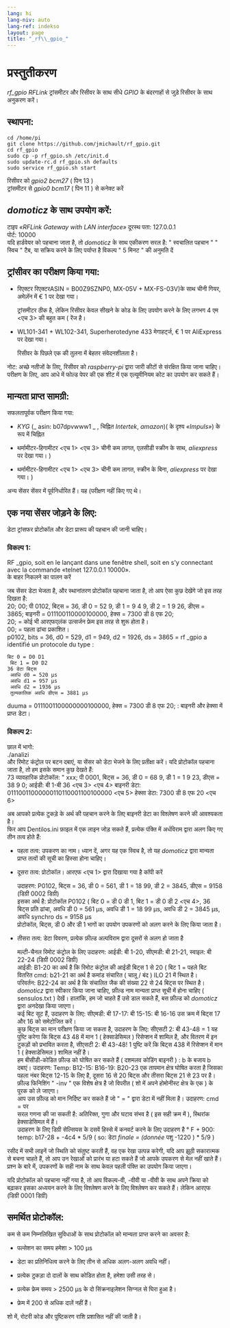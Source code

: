 ```yaml
---
lang: hi
lang-niv: auto
lang-ref: indekso
layout: page
title: "_rf\\_gpio_"
---
```


# प्रस्तुतीकरण
 _rf\_gpio_     _RFLink_   ट्रांसमीटर और रिसीवर के साथ सीधे   _GPIO_   के बंदरगाहों से जुड़े रिसीवर के साथ अनुकरण करें।  


## स्थापना:

```
cd /home/pi
git clone https://github.com/jmichault/rf_gpio.git
cd rf_gpio  
sudo cp -p rf_gpio.sh /etc/init.d  
sudo update-rc.d rf_gpio.sh defaults  
sudo service rf_gpio.sh start  
```

रिसीवर को   _gpio2 bcm27_   (  पिन 13  )    
 ट्रांसमीटर से   _gpio0 bcm17_   (  पिन 11  )     से कनेक्ट करें

##   _domoticz_  के साथ उपयोग करें:
टाइप  _«RFLink Gateway with LAN interface»_ 
 	 दूरस्थ पता: 127.0.0.1   
	 पोर्ट: 10000    
 यदि हार्डवेयर को पहचाना जाता है, तो   _domoticz_   के साथ एकीकरण सरल है:  " स्वचालित पहचान "  " स्विच " टैब, या सक्रिय करने के लिए पर्याप्त है विकल्प  " 5 मिनट "  की अनुमति दें   

## ट्रांसीवर का परीक्षण किया गया:
* रिएक्टर रिएक्टरASIN = B00Z9SZNP0, MX-05V + MX-FS-03V)के साथ चीनी गियर, अमेज़ॅन में € 1 पर देखा गया।  


	 ट्रांसमीटर ठीक है, लेकिन रिसीवर केवल सीखने के कोड के लिए उपयोग करने के लिए लगभग 4 एम <एच 3> की बहुत कम  ( रेंज है।   
* WL101-341 + WL102-341, Superherotedyne 433 मेगाहर्ट्ज, € 1 पर AliExpress पर देखा गया।  


	 रिसीवर के पिछले एक की तुलना में बेहतर संवेदनशीलता है।    
	
नोट: अच्छे नतीजों के लिए, रिसीवर को  _raspberry-pi_ द्वारा जारी कीटों से संरक्षित किया जाना चाहिए। परीक्षण के लिए, आप आधे में फोल्ड पेपर की एक शीट में एक एल्यूमीनियम कोट का उपयोग कर सकते हैं। 

## मान्यता प्राप्त सामग्री:
सफलतापूर्वक परीक्षण किया गया:  
*   _KYG_   (_  asin: b07dpvwww1  _ , चिह्नित   _Intertek_,   _amazon_)(  के दृश्य   _«Impuls»_)     के रूप में चिह्नित


* थर्मामीटर-हिगामीटर <एच 1> <एच 3> चीनी कम लागत, एलसीडी स्क्रीन के साथ,   _aliexpress_ पर देखा गया।  )    


* थर्मामीटर-हिगामीटर <एच 1> <एच 3> चीनी कम लागत, स्क्रीन के बिना,   _aliexpress_ पर देखा गया।  )    



अन्य सेंसर सेंसर में पूर्वनिर्धारित हैं। यह (परीक्षण नहीं किए गए थे।  

## एक नया सेंसर जोड़ने के लिए:
डेटा ट्रांसफर प्रोटोकॉल और डेटा प्रारूप की पहचान की जानी चाहिए।  
### विकल्प 1:
RF _gpio, soit en le lançant dans une fenêtre shell, soit en s'y connectant avec la commande «telnet 127.0.0.1 10000».  
 के बाहर निकलने का पालन करें  
  
जब सेंसर डेटा भेजता है, और स्थानांतरण प्रोटोकॉल पहचाना जाता है, तो आप ऐसा कुछ देखेंगे जो इस तरह दिखता है:   
20; 00; पी 0102, बिट्स = 36, डी 0 = 52 9, डी 1 = 9 4 9, डी 2 = 1 9 26, डीएस = 3865; बाइनरी = 011100110000100000, हेक्स = 7300 डी 8 एफ 20;  
  20; = कोई भी आरएफएलंक उत्सर्जन फ्रेम इस तरह से शुरू होता है।  
    00; = पहला ढांचा प्रकाशित।    
 p0102, bits = 36, d0 = 529, d1 = 949, d2 = 1926, ds = 3865 = rf  _gpio a identifié un protocole du type :  
  
  
	बिट 0 = D0 D1  
	 बिट 1 = D0 D2   
	36 डेटा बिट्स  
	 अवधि d0 = 520 μs   
	 अवधि d1 = 957 μs   
	 अवधि d2 = 1936 μs   
	 तुल्यकालिक अवधि डीएस = 3881 μs    
 duuma = 0111001100000000100000, हेक्स = 7300 डी 8 एफ 20; : बाइनरी और हेक्सा में प्राप्त डेटा।   

### विकल्प 2:
छाल में भागो:  
./analizi  
और रिमोट कंट्रोल पर बटन दबाएं, या सेंसर को डेटा भेजने के लिए प्रतीक्षा करें। यदि प्रोटोकॉल पहचाना जाता है, तो हम इसके समान कुछ देखते हैं:  
   73 व्यावहारिक प्रोटोकॉल:   " xxx; पी 0001, बिट्स = 36, डी 0 = 68 9, डी 1 = 1 9 23, डीएस = 38 9 0; आईडी: बी 1-बी 36 <एच 3> <एच 4> बाइनरी डेटा: 01110011000000110110001100100000 <एच 5> हेक्सा डेटा: 7300 डी 8 एफ 20 <एच 6>   


अब आपको प्रत्येक टुकड़े के अर्थ की पहचान करने के लिए बाइनरी डेटा का विश्लेषण करने की आवश्यकता है।  
फिर आप Dentilos.ini फ़ाइल में एक लाइन जोड़ सकते हैं, प्रत्येक पंक्ति में अर्धविराम द्वारा अलग किए गए तीन तत्व होते हैं:   
* पहला तत्व: उपकरण का नाम। ध्यान दें, अगर यह एक स्विच है, तो यह   _domoticz_ द्वारा मान्यता प्राप्त तत्वों की सूची का हिस्सा होना चाहिए।    


* दूसरा तत्व: प्रोटोकॉल। आरएफ <एच 1> द्वारा दिखाया गया है कॉपी करें  

    

	उदाहरण: P0102, बिट्स = 36, डी 0 = 561, डी 1 = 18 99, डी 2 = 3845, डीएस = 9158 (डिग्री 0002 डिग्री)  
	 	 इसका अर्थ है: प्रोटोकॉल P0102  ( बिट 0 = डी 0 डी 1, बिट 1 = डी 0 डी 2 <एच 4>, 36 बिट्स प्रति ढांचा, अवधि डी 0 = 561 μs, अवधि डी 1 = 18 99 μs, अवधि डी 2 = 3845 μs, अवधि synchro ds = 9158 μs   
	 	 प्रोटोकॉल, बिट्स, डी 0 और डी 1 भागों का उपयोग उपकरणों को अलग करने के लिए किया जाता है।   
* तीसरा तत्व: डेटा विवरण, प्रत्येक फ़ील्ड अल्पविराम  द्वारा दूसरों से अलग हो जाता है  


	मल्टी-चैनल रिमोट कंट्रोल के लिए उदाहरण: आईडी: बी 1-20, सीएमडी: बी 21-21, स्वाइल: बी 22-24 (डिग्री 0002 डिग्री)  
	 	 आईडी: B1-20 का अर्थ है कि रिमोट कंट्रोल की आईडी बिट्स 1 से 20  ( बिट 1 = पहले बिट वितरित 
 	  	 cmd: b21-21 का अर्थ है कमांड संचारित   (  चालू / बंद  )   ILO 21 में स्थित है।    
 	  	 परिवर्तन: B22-24 का अर्थ है कि संचालित जैक की संख्या 22 से 24 बिट्स पर स्थित है।    
 	   _domoticz_ द्वारा स्वीकार किया जाना चाहिए, फ़ील्ड नाम मान्यता प्राप्त सूची में होना चाहिए   (  sensulos.txt  ) देखें। हालांकि, हम जो चाहते हैं उसे डाल सकते हैं, बस फ़ील्ड को   _domoticz_ द्वारा अनदेखा किया जाएगा।    
 	 कई बिट सूट हैं, उदाहरण के लिए: सीएमडी: बी 17-17: बी 15-15: बी 16-16 उस क्रम में बिट्स 17 और 16 को समेटोजित करें।   
	 कुछ बिट्स का मान परीक्षण किया जा सकता है, उदाहरण के लिए: सीएसटी 2: बी 43-48 = 1 यह पुष्टि करेगा कि बिट्स 43 48 में मान 1  ( हेक्साडेसिमल )  रिसेप्शन में शामिल है, और वितरण में इन टुकड़ों को प्रभावित करता है, सीएसटी 2: बी 43-48! 1 पुष्टि करें कि बिट्स 438 में रिसेप्शन में मान 1  ( हेक्साडेसिमल )  शामिल नहीं है।   
	 हम बीसीडी-कोडित फ़ील्ड को घोषित कर सकते हैं   (  दशमलव कोडिंग बाइनरी  ) : b के बजाय b दबाएं। उदाहरण: Temp: B12-15: B16-19: B20-23 एक तापमान क्षेत्र घोषित करता है जिसका पहला नंबर बिट्स 12-15 के लिए है, दूसरा 16 से 20 बिट्स और तीसरा बिट्स 21 से 23 पर है।    
 	 फ़ील्ड फिनिशिंग  " -inv " एक विशेष क्षेत्र है जो विपरीत  ( शो में अपने होमोनीस्ट क्षेत्र के एक )  के पूरक को ले जाएगा।   
	 आप उस फ़ील्ड को मान निर्दिष्ट कर सकते हैं जो  " = " द्वारा डेटा में नहीं मिला है। उदाहरण: cmd =  पर  
	 सरल गणना की जा सकती है: अतिरिक्त, गुणा और घटाव संभव है   (  इस सही क्रम में  ), स्थिरांक हेक्साडेसिमल में हैं।    
 	 	 उदाहरण के लिए डिग्री सेल्सियस के दसवें हिस्से में कनवर्ट करने के लिए उदाहरण है ° F + 900:   
	  	 temp: b17-28 + -4c4  *  5/9    (   so: डेटा  _finale = (donnée_  पशु -1220  )   *   5/9   )    

रसीद में सभी लाइनें जो स्थिति को संतुष्ट करती हैं, वह एक रेखा उत्पन्न करेगी, यदि आप झूठी सकारात्मक से बचना चाहते हैं, तो आप उन रेखाओं को प्रारंभ या हटा सकते हैं जो आपके उपकरण से मेल नहीं खाते हैं।  
प्रश्न के बारे में, उपकरणों के सही नाम के साथ केवल पहली पंक्ति का उपयोग किया जाएगा।  
	
		
यदि प्रोटोकॉल को पहचाना नहीं गया है, तो आप विकल्प-वी, -वीवी या -वीवी के साथ अपने क्रिया को बढ़ाकर इसका अध्ययन करने के लिए विश्लेषण करने के लिए विश्लेषण कर सकते हैं। लेकिन आरएफ (डिग्री 0001 डिग्री)  
  


## समर्थित प्रोटोकॉल:

कम से कम निम्नलिखित सुविधाओं के साथ प्रोटोकॉल को मान्यता प्राप्त करने का अवसर है:  
* पल्सेशन का समय हमेशा  >  100 μs   


* डेटा का प्रतिनिधित्व करने के लिए तीन से अधिक अलग-अलग अवधि नहीं।  


* प्रत्येक टुकड़ा दो दालों के साथ कोडित होता है, हमेशा उसी तरह से।  


* प्रत्येक फ्रेम समय  > 2500 μs के दो सिंक्रनाइज़ेशन सिग्नल से घिरा हुआ है।   


* फ्रेम में 200 से अधिक दालें नहीं हैं।  



शो में, रोटरी कोड और पुष्टिकरण राशि प्रशासित नहीं की जाती है।  

